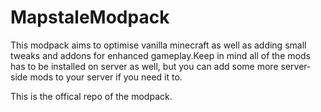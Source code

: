 # MapstaleModpack

This modpack aims to optimise vanilla minecraft as well as adding small tweaks and addons for enhanced gameplay.Keep in mind all of the mods has to be installed on server as well, but you can add some more server-side mods to your server if you need it to.

This is the offical repo of the modpack.

